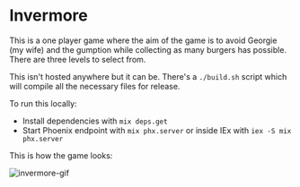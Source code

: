# Invermore

This is a one player game where the aim of the game is to avoid Georgie (my wife) and the gumption while collecting as many burgers has possible. There are 
three levels to select from.

This isn't hosted anywhere but it can be. There's a `./build.sh` script which will compile all the necessary files for release.

To run this locally:
  * Install dependencies with `mix deps.get`
  * Start Phoenix endpoint with `mix phx.server` or inside IEx with `iex -S mix phx.server`

This is how the game looks:

![invermore-gif](https://user-images.githubusercontent.com/50910966/192749631-f40aa23c-3d26-4508-b041-b1061169f4d1.gif)
